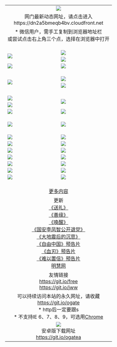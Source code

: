 ﻿<table>
  <tr></tr>
  <tr><td colspan=2 align=center><img src="https://cloud.githubusercontent.com/assets/11880933/13434984/f430fae2-e012-11e5-814f-c2df1e82b247.jpg" /></td></tr>
  <tr><td colspan=2 align=center>网门最新动态网址，请点击进入
<br>https://dn2a5bmeqb4bv.cloudfront.net
    </td>
  </tr>
  <tr>
    <td colspan=2 align=center>* 微信用户，需手工复制到浏览器地址栏<br>或尝试点击右上角三个点，选择在浏览器中打开
    <!--br>* IE6打开动态网址须在选项中勾选TLS 1.0--></td>
  </tr>
  <tr height="20">
  <tr>
    <td rowspan=2><a href="https://dn2a5bmeqb4bv.cloudfront.net/ogUP.aspx?name=11DKC.mp4&list=11DKC" target="_blank"><img src="https://dn2a5bmeqb4bv.cloudfront.net/Up/11DKC1.jpg" /></a></td> 
    <td><div><a href="https://dn2a5bmeqb4bv.cloudfront.net/ogUP.aspx?name=LRWS.mp4&list=LRWS" target="_blank"><img src="https://dn2a5bmeqb4bv.cloudfront.net/Up/LRWS.jpg" /></a></td>
   </tr>
  <tr>
    <td><a href="https://dn2a5bmeqb4bv.cloudfront.net/ogNiceVedio.aspx" target="_blank"><img src="https://dn2a5bmeqb4bv.cloudfront.net/Up/11TGKDY.jpg" /></a></td>
  </tr>
  <tr>
    <td><a href="https://dn2a5bmeqb4bv.cloudfront.net/ogUP.aspx?name=_EA/%CA%AE%C4%EA.mp4&count=http://odisk.org/Up/_EA/%CA%AE%C4%EA.mp4;http://odisk.org/Up/_EE/%CC%CE%B8%E7%D9%A9%B5%E7%D3%B0%A3%BA%CA%AE%C4%EA.mp4|2|%CA%AE%C4%EA|%D5%FD%C6%AC;%CC%CE%B8%E7%D9%A9%B5%E7%D3%B0" target="_blank"><img src="https://dn2a5bmeqb4bv.cloudfront.net/Up/_EA/%E5%8D%81%E5%B9%B4_135.jpg" /></a></td>
    <td><a href="https://dn2a5bmeqb4bv.cloudfront.net/ogUP.aspx?name=_EC%C9%FA%CB%C0%D3%EB%C2%D6%BB%D8.mp4&count=http://v.ifeng.com/documentary/discovery/201501/039bdca9-5c34-4796-b332-43b8f831efce.shtml;http://v.ifeng.com/documentary/society/201501/030cc825-2840-4536-a0b8-416c88375055.shtml;http://v.ifeng.com/documentary/society/201501/03a412f8-32ec-4e18-81ba-98acf64ec1ca.shtml;http://v.ifeng.com/documentary/society/201501/03c58012-8e01-456a-9097-615b3b24a709.shtml|4|%C9%FA%CB%C0%D3%EB%C2%D6%BB%D8" target="_blank"><img src="https://dn2a5bmeqb4bv.cloudfront.net/Up/_EC/%E7%94%9F%E6%AD%BB%E4%B8%8E%E8%BD%AE%E5%9B%9E_135.jpg" /></a></td>
  </tr>
  <tr height="20">
  <tr>
    <td rowspan=2><a href="https://dn2a5bmeqb4bv.cloudfront.net/ogUP.aspx?name=4EE/DJ.mp4&list=4EEDJ" target="_blank"><img src="https://dn2a5bmeqb4bv.cloudfront.net/Up/4EE/DJ140.jpg"/></a></td>
    <td><a href="https://dn2a5bmeqb4bv.cloudfront.net/ogUP.aspx?name=4EE/ZG.mp4&list=4EEZG" target="_blank"><img src="https://dn2a5bmeqb4bv.cloudfront.net/Up/4EE/ZG0.jpg"/></a></td>
    <!--td><a href="https://dn2a5bmeqb4bv.cloudfront.net/ogUP.aspx?name=4EE/QQ.mp4&list=4EEQQ" target="_blank"><img src="https://dn2a5bmeqb4bv.cloudfront.net/Up/4EE/QQ0.jpg"/></a></td>
    <td><a href="https://dn2a5bmeqb4bv.cloudfront.net/ogUP.aspx?name=4EE/HQ.mp4&list=4EEHQ" target="_blank"><img src="https://dn2a5bmeqb4bv.cloudfront.net/Up/4EE/HQ0.jpg"/></a></td-->
  </tr>
  <tr>
    <td><a href="https://dn2a5bmeqb4bv.cloudfront.net/onCO.aspx?list=XWPL&mode=m" target="_blank"><img src="https://dn2a5bmeqb4bv.cloudfront.net/Up/0WZTT.jpg" /></a></td> 
  </tr>
  <tr height="20">
  <tr>
    <td><a href="https://dn2a5bmeqb4bv.cloudfront.net/ogUP.aspx?name=JQR.mp4&count=2" target="_blank"><img src="https://dn2a5bmeqb4bv.cloudfront.net/Up/JQR.jpg" /></a></td>   
    <td rowspan=2><a href="https://dn2a5bmeqb4bv.cloudfront.net/ogUP.aspx?name=JP.mp4&count=9" target="_blank"><img src="https://dn2a5bmeqb4bv.cloudfront.net/Up/JP.jpg" /></td>
  </tr>
  <tr>
    <td><a href="https://dn2a5bmeqb4bv.cloudfront.net/ogUP.aspx?name=WH.mp4" target="_blank"><img src="https://dn2a5bmeqb4bv.cloudfront.net/Up/WH.jpg" /></a></td>
  </tr>
  <tr>
    <td><a href="https://dn2a5bmeqb4bv.cloudfront.net/ogUP.aspx?name=SSZJ.mp4&list=SSZJ" target="_blank"><img src="https://dn2a5bmeqb4bv.cloudfront.net/Up/SSZJ.jpg" /></a></td>
    <td><a href="https://dn2a5bmeqb4bv.cloudfront.net/ogUP.aspx?name=WLSH.mp4&count=2" target="_blank"><img src="https://dn2a5bmeqb4bv.cloudfront.net/Up/WLSH.jpg" /></a</td>
  </tr>
  <tr height="20">
  <tr>
    <td><a href="https://dn2a5bmeqb4bv.cloudfront.net/ogUP.aspx?name=ZY.mp4&count=2015|16" target="_blank"><img src="https://dn2a5bmeqb4bv.cloudfront.net/Up/ZY.jpg" /></a</td>
    <td><a href="https://dn2a5bmeqb4bv.cloudfront.net/ogUP.aspx?name=XTFY.mp4&count=B|2,A|24" target="_blank"><img src="https://dn2a5bmeqb4bv.cloudfront.net/Up/XTFY.jpg" /></a></td>
  </tr>
  <tr height="20">
  </tr>
  <!--tr>
    <td><a href="https://dn2a5bmeqb4bv.cloudfront.net/ogUP.aspx?name=4EE/GX.mp4&list=4EEGX" target="_blank"><img src="https://dn2a5bmeqb4bv.cloudfront.net/Up/4EE/GX0.jpg"/></a></td>
    <td><a href="https://dn2a5bmeqb4bv.cloudfront.net/ogUP.aspx?name=4EE/HD.mp4&list=4EEHD" target="_blank"><img src="https://dn2a5bmeqb4bv.cloudfront.net/Up/4EE/HD0.jpg"/></a></td>
  </tr>
  <tr>
    <td><a href="https://dn2a5bmeqb4bv.cloudfront.net/ogUP.aspx?name=4EE/TX.mp4&list=4EETX" target="_blank"><img src="https://dn2a5bmeqb4bv.cloudfront.net/Up/4EE/TX0.jpg"/></a></td>
    <td><a href="https://dn2a5bmeqb4bv.cloudfront.net/ogUP.aspx?name=4EE/WZ.mp4&list=4EEWZ" target="_blank"><img src="https://dn2a5bmeqb4bv.cloudfront.net/Up/4EE/WZ0.jpg"/></a></td>
  </tr-->
  <tr>
    <td><a href="https://dn2a5bmeqb4bv.cloudfront.net/onUP.aspx?name=https://d1ni6yqhqrtjo7.cloudfront.net/" target="_blank"><img src="https://dn2a5bmeqb4bv.cloudfront.net/Up/0DTW.jpg"/></a></td>
    <td><a href="https://dn2a5bmeqb4bv.cloudfront.net/onUP.aspx?name=https://d240ns8up8earz.cloudfront.net/acenter/" target="_blank"><img src="https://dn2a5bmeqb4bv.cloudfront.net/Up/0TDW.jpg" /></a></td>
  </tr>
  <tr>
    <td><a href="https://dn2a5bmeqb4bv.cloudfront.net/onUP.aspx?name=https://d4508d6vomz2p.cloudfront.net/gb/nsc413.htm" target="_blank"><img src="https://dn2a5bmeqb4bv.cloudfront.net/Up/0DJY.jpg" /></a></td>
    <td><a href="https://dn2a5bmeqb4bv.cloudfront.net/onUP.aspx?name=https://d4apjbhkuxer1.cloudfront.net/xtr/gb/prog204.html" target="_blank"><img src="https://dn2a5bmeqb4bv.cloudfront.net/Up/0XTR.jpg" /></a></td>
  </tr>
  <tr>
    <td><a href="https://dn2a5bmeqb4bv.cloudfront.net/onUP.aspx?name=https://d3aj00iefsmfgc.cloudfront.net/" target="_blank"><img src="https://dn2a5bmeqb4bv.cloudfront.net/Up/0MHW.jpg" /></a></td>
    <td><a href="https://dn2a5bmeqb4bv.cloudfront.net/onUP.aspx?name=https://d20wz7qt14x5d2.cloudfront.net/" target="_blank"><img src="https://dn2a5bmeqb4bv.cloudfront.net/Up/0ZJW.jpg" /></a></td>
  </tr>
  <tr>
    <td><a href="https://dn2a5bmeqb4bv.cloudfront.net/ogUP.aspx?name=0FG.zip" target="_blank"><img src="https://dn2a5bmeqb4bv.cloudfront.net/Up/0FG.jpg" /></a></td>
    <td><a href="https://dn2a5bmeqb4bv.cloudfront.net/ogUP.aspx?name=0FGA.apk" target="_blank"><img src="https://dn2a5bmeqb4bv.cloudfront.net/Up/0FGA.jpg" /></a></td>
  </tr>
  <tr>
    <td><a href="https://dn2a5bmeqb4bv.cloudfront.net/ogUP.aspx?name=0U.zip" target="_blank"><img src="https://dn2a5bmeqb4bv.cloudfront.net/Up/0U.jpg" /></a></td>
    <td><a href="https://dn2a5bmeqb4bv.cloudfront.net/ogUP.aspx?name=0UA.apk" target="_blank"><img src="https://dn2a5bmeqb4bv.cloudfront.net/Up/0UA.jpg" /></a></td>
  </tr>
  <tr>
    <td><a href="https://dn2a5bmeqb4bv.cloudfront.net/ogUP.aspx?name=0iPPOTV.zip" target="_blank"><img src="https://dn2a5bmeqb4bv.cloudfront.net/Up/0iPPOTV.jpg" /></a></td>
    <td><a href="https://dn2a5bmeqb4bv.cloudfront.net/ogUP.aspx?name=0iNTD.apk" target="_blank"><img src="https://dn2a5bmeqb4bv.cloudfront.net/Up/0iNTD.jpg" /></a></td>
  </tr>
  <!--tr>
    <td><a href="https://dn2a5bmeqb4bv.cloudfront.net/ogNice.aspx" target="_blank"><img src="https://dn2a5bmeqb4bv.cloudfront.net/Up/0WCYY.jpg" /></a></td>
    <td><a href="https://dn2a5bmeqb4bv.cloudfront.net/onCO.aspx?list=XWPL&mode=m" target="_blank"><img src="https://dn2a5bmeqb4bv.cloudfront.net/Up/0WZTT.jpg" /></a></td> 
  </tr-->
  <tr>
    <td><a href="https://dn2a5bmeqb4bv.cloudfront.net/ogDY.aspx" target="_blank"><img src="https://dn2a5bmeqb4bv.cloudfront.net/Up/0FK.jpg" /></a></td>
    <td><a href="https://dn2a5bmeqb4bv.cloudfront.net/ogST.aspx" target="_blank"><img src="https://dn2a5bmeqb4bv.cloudfront.net/Up/0ST.jpg" /></a></td> 
  </tr>
  <tr height="20">
  <tr>
    <td colspan=2 align=center><a href="https://dn2a5bmeqb4bv.cloudfront.net/ogNice.aspx">更多内容</a>
    </td>
  </tr>
  <tr>
    <td colspan=2 align=center>更新<br>
      <a href="https://dn2a5bmeqb4bv.cloudfront.net/ogUP.aspx?name=4ESL.mp4" target="_blank">《送礼》</a><br>
      <a href="https://dn2a5bmeqb4bv.cloudfront.net/ogUP.aspx?name=4ESY.mp4" target="_blank">《善缘》</a><br>
      <a href="https://dn2a5bmeqb4bv.cloudfront.net/ogUP.aspx?name=4EHX.mp4" target="_blank">《唤醒》</a><br>
      <a href="https://dn2a5bmeqb4bv.cloudfront.net/ogUP.aspx?name=4LFZ.mp4" target="_blank">《国安李凤智公开退党》</a><br>
      <a href="https://dn2a5bmeqb4bv.cloudfront.net/ogUP.aspx?name=4DDZHDCS.mp4" target="_blank">《大地震后的沉思》</a><br>
      <a href="https://dn2a5bmeqb4bv.cloudfront.net/ogUP.aspx?name=11ZYZG0.mp4" target="_blank">《自由中国》预告片</a><br>
      <a href="https://dn2a5bmeqb4bv.cloudfront.net/ogUP.aspx?name=11XR.mp4" target="_blank">《血刃》预告片</a><br>
      <a href="https://dn2a5bmeqb4bv.cloudfront.net/ogUP.aspx?name=11NYZX.mp4&count=2" target="_blank">《难以置信》预告片</a><br>
      <a href="https://dn2a5bmeqb4bv.cloudfront.net/onUP.aspx?name=https://www.minghui.org/" target="_blank">明慧网</a>
    </td>
  </tr>
  <tr>
    <td colspan=2 align=center>友情链接<br>
      <a href="https://git.io/free" target="_blank">https://git.io/free</a><br>
      <a href="https://git.io/jww" target="_blank">https://git.io/jww</a>
    </td>
  </tr>
  <tr>
    <td colspan=2 align=center>可以持续访问本站的永久网址，请收藏<br/><a href="https://git.io/ogate" target="_blank">https://git.io/ogate</a><br/>* http后一定要跟s<br/>* 不支持IE 6、7、8、9，可选用<a href="https://dn2a5bmeqb4bv.cloudfront.net/ogUP.aspx?name=0ChromePortable.zip">Chrome</a></td>
  </tr>
  <tr>
    <td colspan=2 align=center><a href="https://dn2a5bmeqb4bv.cloudfront.net/ogUP.aspx?name=0oGate.apk" target="_blank"><img src="https://cloud.githubusercontent.com/assets/11880933/13720399/75e143ee-e842-11e5-9f0a-1421f423c80f.jpg" /></a><br>安卓版下载网址<br><a href="https://git.io/ogatea">https://git.io/ogatea</a></td>
  </tr>
  <!--tr>
    <td colspan=2 align=center>可能失效的动态网址
    </td>
  </tr-->
</table>
